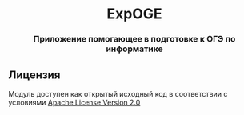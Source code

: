<h1 align="center">ExpOGE</h1>
<h3 align="center">Приложение помогающее в подготовке к ОГЭ по информатике</h3>

## Лицензия
Модуль доступен как открытый исходный код в соответствии с условиями 
[Apache License Version 2.0](https://opensource.org/licenses/Apache-2.0)